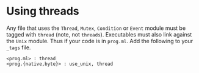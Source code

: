 <!-- ((! set title Using threads !)) ((! set learn !)) -->

# Using threads
Any file that uses the `Thread`, `Mutex`, `Condition` or `Event` module
must be tagged with `thread` (note, not `threads`). Executables must
also link against the `Unix` module. Thus if your code is in `prog.ml`.
Add the following to your `_tags` file.

```
<prog.ml> : thread
<prog.{native,byte}> : use_unix, thread
```
